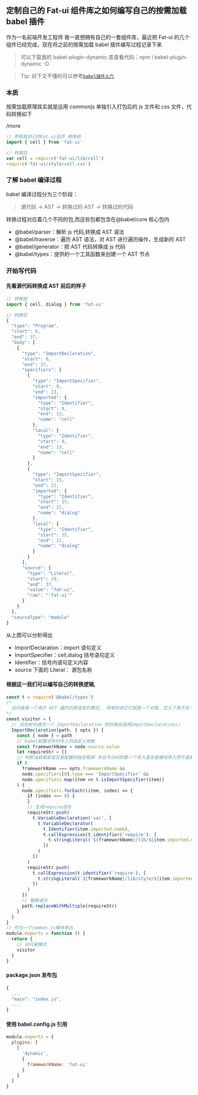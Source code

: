 ## 定制自己的 Fat-ui 组件库之如何编写自己的按需加载 babel 插件

作为一名前端开发工程师 我一直想拥有自己的一套组件库，最近把 Fat-ui 的几个组件已经完成，现在将之前的按需加载 babel 插件编写过程记录下来

> 可以下载我的 babel-plugin-dynamic 库查看代码：npm i babel-plugin-dynamic -D

> Tip: 对下文不懂的可以参考[`babel插件入门`](https://github.com/jamiebuilds/babel-handbook/blob/master/translations/zh-Hans/plugin-handbook.md#toc-babylon)

### 本质

按需加载原理其实就是运用 commonjs 单独引入打包后的 js 文件和 css 文件，代码转换如下

/more

```js
// 参照我自己的Fat-ui组件 转换前
import { cell } from 'fat-ui'

// 转换后
var cell = require('fat-ui/lib/cell')
require('fat-ui/style/cell.css')
```

### 了解 babel 编译过程

babel 编译过程分为三个阶段：

> 源代码 -> AST -> 转换过的 AST -> 转换过的代码

转换过程对应着几个不同的包,而这些包都包含在@babel/core 核心包内

- @babel/parser：解析 js 代码,转换成 AST 语法
- @babel/traverse：遍历 AST 语法，对 AST 进行遍历操作，生成新的 AST
- @babel/generator：把 AST 代码转换成 js 代码
- @babel/types：提供的一个工具函数来创建一个 AST 节点

### 开始写代码

#### 先看源代码转换成 AST 前后的样子

```js
// 转换前
import { cell, dialog } from 'fat-ui'

// 转换后
{
  "type": "Program",
  "start": 0,
  "end": 37,
  "body": [
    {
      "type": "ImportDeclaration",
      "start": 0,
      "end": 37,
      "specifiers": [
        {
          "type": "ImportSpecifier",
          "start": 9,
          "end": 13,
          "imported": {
            "type": "Identifier",
            "start": 9,
            "end": 13,
            "name": "cell"
          },
          "local": {
            "type": "Identifier",
            "start": 9,
            "end": 13,
            "name": "cell"
          }
        },
        {
          "type": "ImportSpecifier",
          "start": 15,
          "end": 21,
          "imported": {
            "type": "Identifier",
            "start": 15,
            "end": 21,
            "name": "dialog"
          },
          "local": {
            "type": "Identifier",
            "start": 15,
            "end": 21,
            "name": "dialog"
          }
        }
      ],
      "source": {
        "type": "Literal",
        "start": 29,
        "end": 37,
        "value": "fat-ui",
        "raw": "'fat-ui'"
      }
    }
  ],
  "sourceType": "module"
}
```

从上图可以分析得出

- ImportDeclaration：import 语句定义
- ImportSpecifier：cell,dialog 括号语句定义
- Identifier：括号内语句定义内容
- source 下面的 Literal： 源包名称

#### 根据这一我们可以编写自己的转换逻辑,

```js
const t = require('@babel/types')
/*
  访问者是一个用于 AST 遍历的跨语言的模式。 简单的说它们就是一个对象，定义了用于在一个树状结构中获取具体节点的方法
*/
const visitor = {
  // 当在树中遇见一个 ImportDeclaration 的时候会调用ImportDeclaration()
  ImportDeclaration(path, { opts }) {
    const { node } = path
    // babel配置文件时传入的自定义参数
    const frameworkName = node.source.value
    let requireStr = []
    // 判断当前框架是否是配置的指定框架 并且节点树的第一个导入是否是模块导入而不是默认导入
    if (
      frameworkName === opts.frameworkName &&
      node.specifiers[0].type === 'ImportSpecifier' &&
      node.specifiers.map(item => t.isImportSpecifier(item))
    ) {
      node.specifiers.forEach((item, index) => {
        if (index === 0) {
        }
        // 生成require语句
        requireStr.push(
          t.VariableDeclaration('var', [
            t.VariableDeclarator(
              t.Identifier(item.imported.name),
              t.callExpression(t.identifier('require'), [
                t.stringLiteral(`${frameworkName}/lib/${item.imported.name.toLowerCase()}`)
              ])
            )
          ])
        )
        requireStr.push(
          t.callExpression(t.identifier('require'), [
            t.stringLiteral(`${frameworkName}/lib/style/${item.imported.name.toLowerCase()}.css`)
          ])
        )
      })
      // 替换语句
      path.replaceWithMultiple(requireStr)
    }
  }
}
// 作为一个common.js模块导出
module.exports = function () {
  return {
    // 访问者模式
    visitor
  }
}
```

#### package.json 发布包

```js
{
  ...
  "main": "index.js",
  ...
}
```

#### 使用 babel.config.js 引用

```js
module.exports = {
  plugins: [
    [
      'dynamic',
      {
        frameworkName: 'fat-ui'
      }
    ]
  ]
}
```
